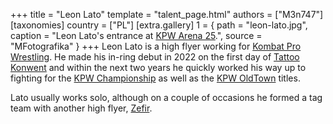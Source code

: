+++
title = "Leon Lato"
template = "talent_page.html"
authors = ["M3n747"]
[taxonomies]
country = ["PL"]
[extra.gallery]
1 = { path = "leon-lato.jpg", caption = "Leon Lato's entrance at [KPW Arena 25](@/e/kpw/2024-05-17-kpw-arena-25.md).", source = "MFotografika" }
+++
Leon Lato is a high flyer working for [Kombat Pro Wrestling](@/o/kpw.md). He made his in-ring debut in 2022 on the first day of [Tattoo Konwent](@/e/kpw/2022-07-30-kpw-tattoo-konwent-2022-day1.md) and within the next two years he quickly worked his way up to fighting for the [KPW Championship](@/c/kpw-championship.md) as well as the [KPW OldTown](@/c/kpw-old-town-championship.md) titles.

Lato usually works solo, although on a couple of occasions he formed a tag team with another high flyer, [Zefir](@/w/zefir.md).

